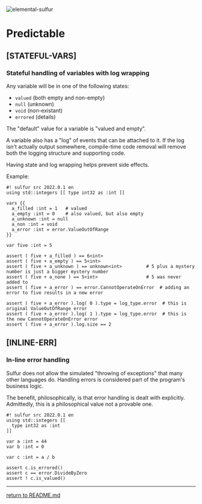 ![elemental-sulfur](https://upload.wikimedia.org/wikipedia/commons/thumb/8/88/Sulfur_-_El_Desierto_mine%2C_San_Pablo_de_Napa%2C_Daniel_Campos_Province%2C_Potos%C3%AD%2C_Bolivia.jpg/220px-Sulfur_-_El_Desierto_mine%2C_San_Pablo_de_Napa%2C_Daniel_Campos_Province%2C_Potos%C3%AD%2C_Bolivia.jpg "Elemental Sulfer as seen on Wikipedia. Credit: Iifar")

# Predictable

## [STATEFUL-VARS]
### Stateful handling of variables with log wrapping

Any variable will be in one of the following states:

* `valued` (both empty and non-empty)
* `null` (unknown)
* `void` (non-existant)
* `errored` (details)

The "default" value for a variable is "valued and empty".

A variable also has a "log" of events that can be attached to it. If the log isn't actually output somewhere, compile-time code removal will remove both the logging structure and supporting code.

Having state and log wrapping helps prevent side effects.

Example:

```sulfur
#! sulfur src 2022.0.1 en
using std::integers [[ type int32 as :int ]]

vars {{
  a_filled :int = 1   # valued
  a_empty :int = 0    # also valued, but also empty
  a_unknown :int = null
  a_non :int = void
  a_error :int = error.ValueOutOfRange
}}

var five :int = 5

assert ( five + a_filled ) == 6<int>
assert ( five + a_empty ) == 5<int>
assert ( five + a_unknown ) == unknown<int>         # 5 plus a mystery number is just a bigger mystery number
assert ( five + a_none ) == 5<int>                  # 5 was never added to
assert ( five + a_error ) == error.CannotOperateOnError  # adding an error to five results in a new error

assert ( five + a_error ).log( 0 ).type = log_type.error  # this is original ValueOutOfRange error
assert ( five + a_error ).log( 1 ).type = log_type.error  # this is the new CannotOperateOnError error
assert ( five + a_error ).log.size == 2
```

## [INLINE-ERR]
### In-line error handling

Sulfur does not allow the simulated "throwing of exceptions" that many other languages do. Handling errors is considered part of the program's business logic.

The benefit, philosophically, is that error handling is dealt with explicitly. Admittedly, this is a philosophical value not a provable one.

```sulfur
#! sulfur src 2022.0.1 en
using std::integers [[
  type int32 as :int
]]

var a :int = 44
var b :int = 0

var c :int = a / b 

assert c.is_errored()
assert c == error.DivideByZero
assert ! c.is_valued()
```

----

[return to README.md](README.md)
